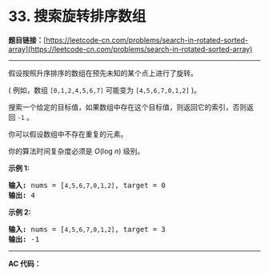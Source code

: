 # 33. 搜索旋转排序数组

**题目链接：**[https://leetcode-cn.com/problems/search-in-rotated-sorted-array](https://leetcode-cn.com/problems/search-in-rotated-sorted-array)

---

<div class="content__1Y2H">
 <div class="notranslate">
  <p>假设按照升序排序的数组在预先未知的某个点上进行了旋转。</p> 
  <p>( 例如，数组&nbsp;<code>[0,1,2,4,5,6,7]</code>&nbsp;可能变为&nbsp;<code>[4,5,6,7,0,1,2]</code>&nbsp;)。</p> 
  <p>搜索一个给定的目标值，如果数组中存在这个目标值，则返回它的索引，否则返回&nbsp;<code>-1</code>&nbsp;。</p> 
  <p>你可以假设数组中不存在重复的元素。</p> 
  <p>你的算法时间复杂度必须是&nbsp;<em>O</em>(log&nbsp;<em>n</em>) 级别。</p> 
  <p><strong>示例 1:</strong></p> 
  <pre class="language-text"><strong>输入:</strong> nums = [<code>4,5,6,7,0,1,2]</code>, target = 0
<strong>输出:</strong> 4
</pre> 
  <p><strong>示例&nbsp;2:</strong></p> 
  <pre class="language-text"><strong>输入:</strong> nums = [<code>4,5,6,7,0,1,2]</code>, target = 3
<strong>输出:</strong> -1</pre> 
 </div>
</div>

---

**AC 代码：**

```java

```